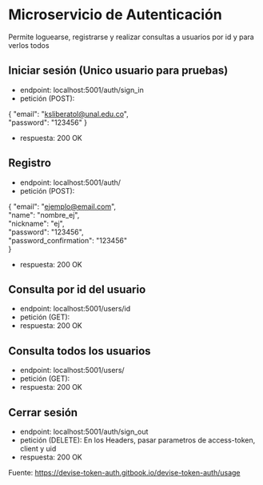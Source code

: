 # Microservicio de Autenticación

Permite loguearse, registrarse y realizar consultas a usuarios por id y para verlos todos

## Iniciar sesión (Unico usuario para pruebas)

* endpoint: localhost:5001/auth/sign_in
* petición (POST):

{
  "email": "ksliberatol@unal.edu.co",  
  "password": "123456"
}
* respuesta: 200 OK

## Registro

* endpoint: localhost:5001/auth/
* petición (POST):

{
  "email": "ejemplo@email.com",  
  "name": "nombre_ej",  
  "nickname": "ej",  
  "password": "123456",  
  "password_confirmation": "123456"  
}
* respuesta: 200 OK

## Consulta por id del usuario
* endpoint: localhost:5001/users/id
* petición (GET):
* respuesta: 200 OK

## Consulta todos los usuarios
* endpoint: localhost:5001/users/
* petición (GET):
* respuesta: 200 OK

## Cerrar sesión
* endpoint: localhost:5001/auth/sign_out
* petición (DELETE):
En los Headers, pasar parametros de access-token, client y uid
* respuesta: 200 OK

Fuente: https://devise-token-auth.gitbook.io/devise-token-auth/usage
